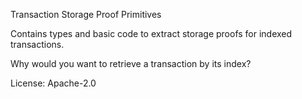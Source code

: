 Transaction Storage Proof Primitives

Contains types and basic code to extract storage proofs for indexed transactions.

Why would you want to retrieve a transaction by its index?

License: Apache-2.0
